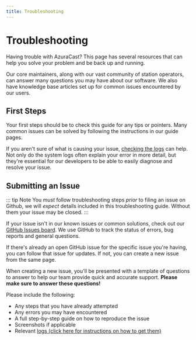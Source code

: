 ```yaml
---
title: Troubleshooting
---
```


# Troubleshooting

Having trouble with AzuraCast? This page has several resources that can help you solve your problem and be back up and running.

Our core maintainers, along with our vast community of station operators, can answer many questions you may have about our software. We also have knowledge base articles set up for common issues encountered by our users.


## First Steps

Your first steps should be to check this guide for any tips or pointers. Many common issues can be solved by following the instructions in our guide pages.

If you aren't sure of what is causing your issue, [checking the logs](logs) can help. Not only do the system logs often explain your error in more detail, but they're essential for our developers to be able to easily diagnose and resolve your issue.

## Submitting an Issue

::: tip Note
You _must_ follow troubleshooting steps _prior_ to filing an issue on Github, we will _expect_ details included in this troubleshooting guide. Without them your issue may be closed.
:::

If your issue isn't in our known issues or common solutions, check out our [GitHub Issues board](https://github.com/AzuraCast/AzuraCast/issues?q=is%3Aissue+is%3Aopen+sort%3Aupdated-desc). We use GitHub to track the status of errors, bug reports and general questions.

If there's already an open GitHub issue for the specific issue you're having, you can follow that issue for updates. If not, you can create a new issue from the same page.

When creating a new issue, you'll be presented with a template of questions to answer to help our team provide quick and accurate support. **Please make sure to answer these questions!**

Please include the following:

- Any steps that you have already attempted
- Any errors you may have encountered
- A full step-by-step guide on how to reproduce the issue
- Screenshots if applicable
- Relevant [logs (click here for instructions on how to get them)](logs)
